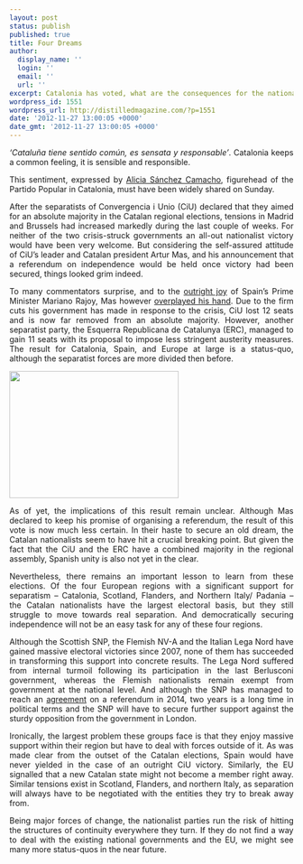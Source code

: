 ```yaml
---
layout: post
status: publish
published: true
title: Four Dreams
author:
  display_name: ''
  login: ''
  email: ''
  url: ''
excerpt: Catalonia has voted, what are the consequences for the nationalist cause?
wordpress_id: 1551
wordpress_url: http://distilledmagazine.com/?p=1551
date: '2012-11-27 13:00:05 +0000'
date_gmt: '2012-11-27 13:00:05 +0000'
---
```

<p style="text-align: justify;"><em>‘Cataluña tiene sentido común, es sensata y responsable’</em>. Catalonia keeps a common feeling, it is sensible and responsible.</p>
<p style="text-align: justify;">This sentiment, expressed by <a href="http://distilledmagazine.com/wp-content/uploads/2012/11/el-pp-cree-que-artur-mas-queda-desautorizado-y-con-un-pie-en-el-paro-1276475223">Alicia Sánchez Camacho</a>, figurehead of the Partido Popular in Catalonia, must have been widely shared on Sunday.<strong> </strong></p>
<p style="text-align: justify;">After the separatists of<strong> </strong>Convergencia i Unio (CiU) declared that they aimed for an absolute majority in the Catalan regional elections, tensions in Madrid and Brussels had increased markedly during the last couple of weeks. For neither of the two crisis-struck governments an all-out nationalist victory would have been very welcome. But considering the self-assured attitude of CiU’s leader and Catalan president Artur Mas, and his announcement that a referendum on independence would be held once victory had been secured, things looked grim indeed.</p>
<p style="text-align: justify;">To many commentators surprise, and to the <a href="http://distilledmagazine.com/wp-content/uploads/2012/11/1353929572_488344.html">outright joy</a> of Spain’s Prime Minister Mariano Rajoy, Mas however <a href="http://distilledmagazine.com/wp-content/uploads/2012/11/a">overplayed his hand</a>. Due to the firm cuts his government has made in response to the crisis, CiU lost 12 seats and is now far removed from an absolute majority. However, another separatist party, the Esquerra Republicana de Catalunya (ERC), managed to gain 11 seats with its proposal to impose less stringent austerity measures. The result for Catalonia, Spain, and Europe at large is a status-quo, although the separatist forces are more divided then before.</p>
<p style="text-align: justify;"><!--column--></p>
<p><a href="http://distilledmagazine.com/wp-content/uploads/2012/11/MANIFE1.jpg"><img class="size-medium wp-image-1552 alignnone" title="MINOLTA DIGITAL CAMERA" alt="" src="http://distilledmagazine.com/wp-content/uploads/2012/11/MANIFE1-300x225.jpg" width="300" height="225" /></a></p>
<p style="text-align: justify;">As of yet, the implications of this result remain unclear. Although Mas declared to keep his promise of organising a referendum, the result of this vote is now much less certain. In their haste to secure an old dream, the Catalan nationalists seem to have hit a crucial breaking point. But given the fact that the CiU and the ERC have a combined majority in the regional assembly, Spanish unity is also not yet in the clear.</p>
<p style="text-align: justify;">Nevertheless, there remains an important lesson to learn from these elections. Of the four European regions with a significant support for separatism – Catalonia, Scotland, Flanders, and Northern Italy/ Padania – the Catalan nationalists have the largest electoral basis, but they still struggle to move towards real separation. And democratically securing independence will not be an easy task for any of these four regions.</p>
<p style="text-align: justify;"><!--column--></p>
<p style="text-align: justify;">Although the Scottish SNP, the Flemish NV-A and the Italian Lega Nord have gained massive electoral victories since 2007, none of them has succeeded in transforming this support into concrete results. The Lega Nord suffered from internal turmoil following its participation in the last Berlusconi government, whereas the Flemish nationalists remain exempt from government at the national level. And although the SNP has managed to reach an <a href="http://distilledmagazine.com/wp-content/uploads/2012/11/uk-scotland-scotland-politics-19942638">agreement</a> on a referendum in 2014, two years is a long time in political terms and the SNP will have to secure further support against the sturdy opposition from the government in London.</p>
<p style="text-align: justify;">Ironically, the largest problem these groups face is that they enjoy massive support within their region but have to deal with forces outside of it. As was made clear from the outset of the Catalan elections, Spain would have never yielded in the case of an outright CiU victory. Similarly, the EU signalled that a new Catalan state might not become a member right away. Similar tensions exist in Scotland, Flanders, and northern Italy, as separation will always have to be negotiated with the entities they try to break away from.</p>
<p style="text-align: justify;">Being major forces of change, the nationalist parties run the risk of hitting the structures of continuity everywhere they turn. If they do not find a way to deal with the existing national governments and the EU, we might see many more status-quos in the near future.</p>
<p style="text-align: justify;"><!--column--></p>
